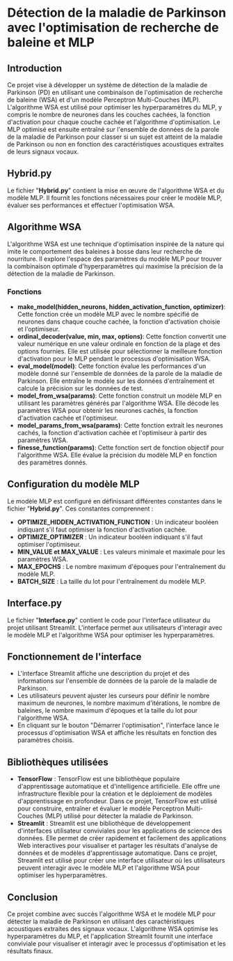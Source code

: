 # Détection de la maladie de Parkinson avec l'optimisation de recherche de baleine et MLP
## Introduction
Ce projet vise à développer un système de détection de la maladie de Parkinson (PD) en utilisant une combinaison de l'optimisation de recherche de baleine (WSA) et d'un modèle Perceptron Multi-Couches (MLP). L'algorithme WSA est utilisé pour optimiser les hyperparamètres du MLP, y compris le nombre de neurones dans les couches cachées, la fonction d'activation pour chaque couche cachée et l'algorithme d'optimisation. Le MLP optimisé est ensuite entraîné sur l'ensemble de données de la parole de la maladie de Parkinson pour classer si un sujet est atteint de la maladie de Parkinson ou non en fonction des caractéristiques acoustiques extraites de leurs signaux vocaux.

## Hybrid.py
Le fichier "**Hybrid.py**" contient la mise en œuvre de l'algorithme WSA et du modèle MLP. Il fournit les fonctions nécessaires pour créer le modèle MLP, évaluer ses performances et effectuer l'optimisation WSA.

## Algorithme WSA
L'algorithme WSA est une technique d'optimisation inspirée de la nature qui imite le comportement des baleines à bosse dans leur recherche de nourriture. Il explore l'espace des paramètres du modèle MLP pour trouver la combinaison optimale d'hyperparamètres qui maximise la précision de la détection de la maladie de Parkinson.

### Fonctions
- **make_model(hidden_neurons, hidden_activation_function, optimizer)**: Cette fonction crée un modèle MLP avec le nombre spécifié de neurones dans chaque couche cachée, la fonction d'activation choisie et l'optimiseur.
- **ordinal_decoder(value, min, max, options)**: Cette fonction convertit une valeur numérique en une valeur ordinale en fonction de la plage et des options fournies. Elle est utilisée pour sélectionner la meilleure fonction d'activation pour le MLP pendant le processus d'optimisation WSA.
- **eval_model(model)**: Cette fonction évalue les performances d'un modèle donné sur l'ensemble de données de la parole de la maladie de Parkinson. Elle entraîne le modèle sur les données d'entraînement et calcule la précision sur les données de test.
- **model_from_wsa(params)**: Cette fonction construit un modèle MLP en utilisant les paramètres générés par l'algorithme WSA. Elle décode les paramètres WSA pour obtenir les neurones cachés, la fonction d'activation cachée et l'optimiseur.
- **model_params_from_wsa(params)**: Cette fonction extrait les neurones cachés, la fonction d'activation cachée et l'optimiseur à partir des paramètres WSA.
- **finesse_function(params)**: Cette fonction sert de fonction objectif pour l'algorithme WSA. Elle évalue la précision du modèle MLP en fonction des paramètres donnés.
## Configuration du modèle MLP
Le modèle MLP est configuré en définissant différentes constantes dans le fichier "**Hybrid.py**". Ces constantes comprennent :

- **OPTIMIZE_HIDDEN_ACTIVATION_FUNCTION** : Un indicateur booléen indiquant s'il faut optimiser la fonction d'activation cachée.
- **OPTIMIZE_OPTIMIZER** : Un indicateur booléen indiquant s'il faut optimiser l'optimiseur.
- **MIN_VALUE et MAX_VALUE** : Les valeurs minimale et maximale pour les paramètres WSA.
- **MAX_EPOCHS** : Le nombre maximum d'époques pour l'entraînement du modèle MLP.
- **BATCH_SIZE** : La taille du lot pour l'entraînement du modèle MLP.
## Interface.py
Le fichier "**Interface.py**" contient le code pour l'interface utilisateur du projet utilisant Streamlit. L'interface permet aux utilisateurs d'interagir avec le modèle MLP et l'algorithme WSA pour optimiser les hyperparamètres.

## Fonctionnement de l'interface
- L'interface Streamlit affiche une description du projet et des informations sur l'ensemble de données de la parole de la maladie de Parkinson.
- Les utilisateurs peuvent ajuster les curseurs pour définir le nombre maximum de neurones, le nombre maximum d'itérations, le nombre de baleines, le nombre maximum d'époques et la taille du lot pour l'algorithme WSA.
- En cliquant sur le bouton "Démarrer l'optimisation", l'interface lance le processus d'optimisation WSA et affiche les résultats en fonction des paramètres choisis.
## Bibliothèques utilisées
- **TensorFlow** : TensorFlow est une bibliothèque populaire d'apprentissage automatique et d'intelligence artificielle. Elle offre une infrastructure flexible pour la création et le déploiement de modèles d'apprentissage en profondeur. Dans ce projet, TensorFlow est utilisé pour construire, entraîner et évaluer le modèle Perceptron Multi-Couches (MLP) utilisé pour détecter la maladie de Parkinson.
- **Streamlit** : Streamlit est une bibliothèque de développement d'interfaces utilisateur conviviales pour les applications de science des données. Elle permet de créer rapidement et facilement des applications Web interactives pour visualiser et partager les résultats d'analyse de données et de modèles d'apprentissage automatique. Dans ce projet, Streamlit est utilisé pour créer une interface utilisateur où les utilisateurs peuvent interagir avec le modèle MLP et l'algorithme WSA pour optimiser les hyperparamètres.
## Conclusion
Ce projet combine avec succès l'algorithme WSA et le modèle MLP pour détecter la maladie de Parkinson en utilisant des caractéristiques acoustiques extraites des signaux vocaux. L'algorithme WSA optimise les hyperparamètres du MLP, et l'application Streamlit fournit une interface conviviale pour visualiser et interagir avec le processus d'optimisation et les résultats finaux.
